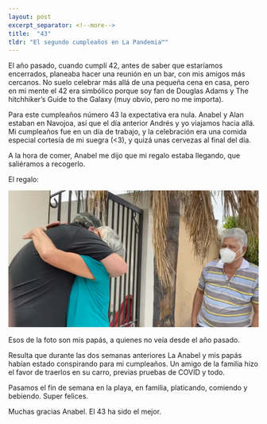 ```yaml
---
layout: post
excerpt_separator: <!--more-->
title:  "43"
tldr: "El segundo cumpleaños en La Pandemia™"
---
```


El año pasado, cuando cumplí 42, antes de saber que estaríamos encerrados, planeaba hacer una reunión en un bar, con mis amigos más cercanos. No suelo celebrar más allá de una pequeña cena en casa, pero en mi mente el 42 era simbólico porque soy fan de Douglas Adams y The hitchhiker’s Guide to the Galaxy (muy obvio, pero no me importa).

Para este cumpleaños número 43 la expectativa era nula. Anabel y Alan estaban en Navojoa, así que el día anterior Andrés y yo viajamos hacia allá. Mi cumpleaños fue en un día de trabajo, y la celebración era una comida especial cortesía de mi suegra (<3), y quizá unas cervezas al final del día.

A la hora de comer, Anabel me dijo que mi regalo estaba llegando, que saliéramos a recogerlo.

El regalo:

![Mis papás](papas.jpg)

Esos de la foto son mis papás, a quienes no veía desde el año pasado.

Resulta que durante las dos semanas anteriores La Anabel y mis papás habían estado conspirando para mi cumpleaños. Un amigo de la familia hizo el favor de traerlos en su carro, previas pruebas de COVID y todo.

Pasamos el fin de semana en la playa, en familia, platicando, comiendo y bebiendo. Super felices. 

Muchas gracias Anabel. El 43 ha sido el mejor.